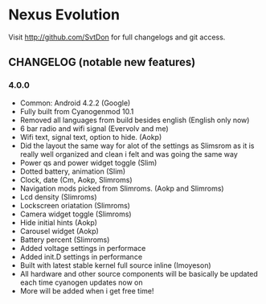 Nexus Evolution
===============

Visit http://github.com/SvtDon for full changelogs and git access.

CHANGELOG (notable new features)
---------

### 4.0.0
* Common: Android 4.2.2 (Google)
* Fully built from Cyanogenmod 10.1
* Removed all languages from build besides english (English only now)
* 6 bar radio and wifi signal (Evervolv and me)
* Wifi text, signal text, option to hide. (Aokp)
* Did the layout the same way for alot of the settings as Slimsrom as it is really well organized and clean i felt and was going the same way
* Power qs and power widget toggle (Slim)
* Dotted battery, animation (Slim)
* Clock, date (Cm, Aokp, Slimroms)
* Navigation mods picked from Slimroms. (Aokp and Slimroms)
* Lcd density (Slimroms)
* Lockscreen oriatation (Slimroms)
* Camera widget toggle (Slimroms)
* Hide initial hints (Aokp)
* Carousel widget (Aokp)
* Battery percent (Slimroms)
* Added voltage settings in performace
* Added init.D settings in performance
* Built with latest stable kernel full source inline (Imoyeson)
* All hardware and other source components will be basically be updated each time cyanogen updates now on
* More will be added when i get free time! 
